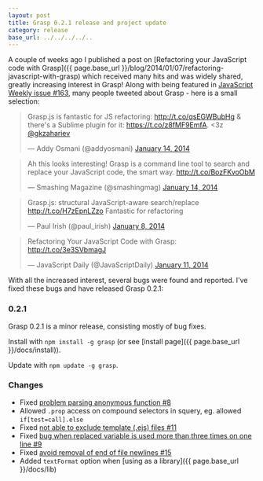 ```yaml
---
layout: post
title: Grasp 0.2.1 release and project update
category: release
base_url: ../../../../..
---
```


A couple of weeks ago I published a post on [Refactoring your JavaScript code with Grasp]({{ page.base_url }}/blog/2014/01/07/refactoring-javascript-with-grasp) which received many hits and was widely shared, greatly increasing interest in Grasp! Along with being featured in [JavaScript Weekly issue #163](http://javascriptweekly.com/issues/163), many people tweeted about Grasp - here is a small selection:

<div class="tweets clearfix">
<blockquote class="twitter-tweet" data-cards="hidden" lang="en"><p>Grasp.js is fantastic for JS refactoring: <a href="http://t.co/qsEGWBubHg">http://t.co/qsEGWBubHg</a> &amp; there&#39;s a Sublime plugin for it: <a href="https://t.co/z8fMF9EmfA">https://t.co/z8fMF9EmfA</a>. &lt;3z <a href="https://twitter.com/gkzahariev">@gkzahariev</a></p>&mdash; Addy Osmani (@addyosmani) <a href="https://twitter.com/addyosmani/statuses/423040748057931776">January 14,
2014</a></blockquote>

<blockquote class="twitter-tweet" lang="en"><p>Ah this looks interesting! Grasp is a command line tool to search and replace your JavaScript code, the smart way. <a href="http://t.co/BozFKvoObM">http://t.co/BozFKvoObM</a></p>&mdash; Smashing Magazine (@smashingmag) <a href="https://twitter.com/smashingmag/statuses/422970404139847680">January 14, 2014</a></blockquote>

<blockquote class="twitter-tweet" lang="en"><p>Grasp.js: structural JavaScript-aware search/replace <a href="http://t.co/H7zEpnLZzo">http://t.co/H7zEpnLZzo</a> Fantastic for refactoring</p>&mdash; Paul Irish (@paul_irish) <a href="https://twitter.com/paul_irish/statuses/421009754454913024">January 8, 2014</a></blockquote>

<blockquote class="twitter-tweet" lang="en"><p>Refactoring Your JavaScript Code with Grasp: <a href="http://t.co/3e3SVbmagJ">http://t.co/3e3SVbmagJ</a></p>&mdash; JavaScript Daily (@JavaScriptDaily) <a href="https://twitter.com/JavaScriptDaily/statuses/422028907458879488">January 11, 2014</a></blockquote>
</div>


With all the increased interest, several bugs were found and reported. I've fixed these bugs and have released Grasp 0.2.1:

### 0.2.1
Grasp 0.2.1 is a minor release, consisting mostly of bug fixes.

Install with `npm install -g grasp` (or see [install page]({{ page.base_url }}/docs/install)).

Update with `npm update -g grasp`.

### Changes
- Fixed [problem parsing anonymous function #8](https://github.com/gkz/grasp/issues/8)
- Allowed `.prop` access on compound selectors in squery, eg. allowed `if[test=call].else`
- Fixed [not able to exclude template (.ejs) files #11](https://github.com/gkz/grasp/issues/11)
- Fixed [bug when replaced variable is used more than three times on one line #9](https://github.com/gkz/grasp/issues/9)
- Fixed [avoid removal of end of file newlines #15](https://github.com/gkz/grasp/pull/15)
- Added `textFormat` option when [using as a library]({{ page.base_url }}/docs/lib)
